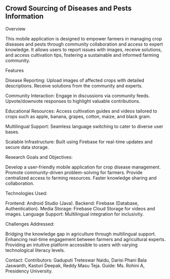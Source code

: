 Crowd Sourcing of Diseases and Pests Information
------------------------------------------------------------------------------------------------------------------------------------------------------------------------------------------------------
Overview

This mobile application is designed to empower farmers in managing crop diseases and pests through community collaboration and access to expert knowledge.
It allows users to report issues with images, receive solutions, and access cultivation tips, fostering a sustainable and informed farming community.


Features

Disease Reporting:
Upload images of affected crops with detailed descriptions.
Receive solutions from the community and experts.

Community Interaction:
Engage in discussions via community feeds.
Upvote/downvote responses to highlight valuable contributions.

Educational Resources:
Access cultivation guides and videos tailored to crops such as apple, banana, grapes, cotton, maize, and black gram.

Multilingual Support:
Seamless language switching to cater to diverse user bases.

Scalable Infrastructure:
Built using Firebase for real-time updates and secure data storage.




Research Goals and Objectives:

Develop a user-friendly mobile application for crop disease management.
Promote community-driven problem-solving for farmers.
Provide centralized access to farming resources.
Faster knowledge sharing and collaboration.


Technologies Used:

Frontend: Android Studio (Java).
Backend: Firebase (Database, Authentication).
Media Storage: Firebase Cloud Storage for videos and images.
Language Support: Multilingual integration for inclusivity.


Challenges Addressed:

Bridging the knowledge gap in agriculture through multilingual support.
Enhancing real-time engagement between farmers and agricultural experts.
Providing an intuitive platform accessible to users with varying technological literacy levels.


Contact:
Contributors: Gaduputi Treteswar Naidu, Darisi Phani Bala Jaswanth, Kasturi Deepak, Reddy Masu Teja.
Guide: Ms. Rohini A, Presidency University.



